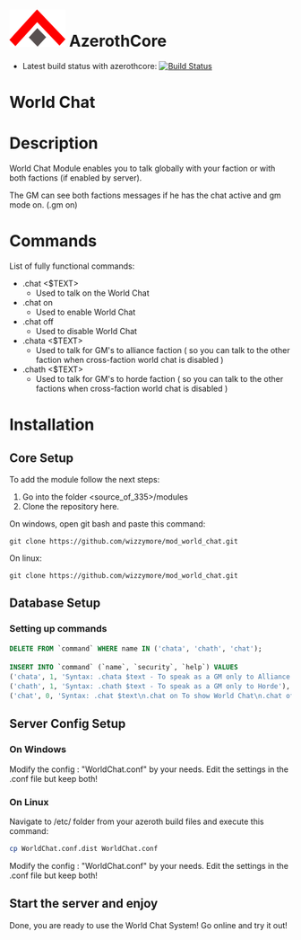 # ![logo](https://raw.githubusercontent.com/azerothcore/azerothcore.github.io/master/images/logo-github.png) AzerothCore
- Latest build status with azerothcore: [![Build Status](https://travis-ci.org/wizzymore/mod_world_chat.svg?branch=master)](https://travis-ci.org/wizzymore/mod_world_chat)
# World Chat

# Description
World Chat Module enables you to talk globally with your faction or with both factions (if enabled by server).

The GM can see both factions messages if he has the chat active and gm mode on. (.gm on)
# Commands
List of fully functional commands:
* .chat <$TEXT>
  - Used to talk on the World Chat
* .chat on
  - Used to enable World Chat
* .chat off
  - Used to disable World Chat
* .chata <$TEXT>
  - Used to talk for GM's to alliance faction ( so you can talk to the other faction when cross-faction world chat is disabled )
* .chath <$TEXT>
  - Used to talk for GM's to horde faction ( so you can talk to the other factions when cross-faction world chat is disabled )
  
# Installation
## Core Setup

To add the module follow the next steps:
1. Go into the folder <source_of_335>/modules
2. Clone the repository here.

On windows, open git bash and paste this command:
```
git clone https://github.com/wizzymore/mod_world_chat.git
```
On linux:

```
git clone https://github.com/wizzymore/mod_world_chat.git
```

## Database Setup
### Setting up commands
```sql
DELETE FROM `command` WHERE name IN ('chata', 'chath', 'chat');

INSERT INTO `command` (`name`, `security`, `help`) VALUES 
('chata', 1, 'Syntax: .chata $text - To speak as a GM only to Alliance'),
('chath', 1, 'Syntax: .chath $text - To speak as a GM only to Horde'),
('chat', 0, 'Syntax: .chat $text\n.chat on To show World Chat\n.chat off To hide World Chat');
```

## Server Config Setup
### On Windows
Modify the config : "WorldChat.conf" by your needs.
Edit the settings in the .conf file but keep both!

### On Linux
Navigate to /etc/ folder from your azeroth build files and execute this command:
```bash
cp WorldChat.conf.dist WorldChat.conf
```
Modify the config : "WorldChat.conf" by your needs.
Edit the settings in the .conf file but keep both!
## Start the server and enjoy
Done, you are ready to use the World Chat System! Go online and try it out!
